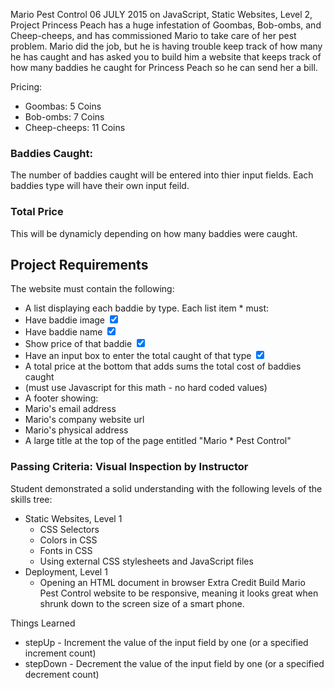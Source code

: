 Mario Pest Control
06 JULY 2015 on JavaScript, Static Websites, Level 2, Project
Princess Peach has a huge infestation of Goombas, Bob-ombs, and Cheep-cheeps, and has commissioned Mario to take care of her pest problem. Mario did the job, but he is having trouble keep track of how many he has caught and has asked you to build him a website that keeps track of how many baddies he caught for Princess Peach so he can send her a bill.

Pricing:

* Goombas: 5 Coins
* Bob-ombs: 7 Coins
* Cheep-cheeps: 11 Coins
### Baddies Caught:

The number of baddies caught will be entered into thier input fields. Each baddies type will have their own input feild.

### Total Price

This will be dynamicly depending on how many baddies were caught.

## Project Requirements
The website must contain the following:

* A list displaying each baddie by type. Each list item * must:
* Have baddie image <input type="checkbox" checked>
* Have baddie name <input type="checkbox" checked>
* Show price of that baddie <input type="checkbox" checked>
* Have an input box to enter the total caught of that type <input type="checkbox" checked>
* A total price at the bottom that adds sums the total cost of baddies caught
* (must use Javascript for this math - no hard coded values)
* A footer showing:
* Mario's email address
* Mario's company website url
* Mario's physical address
* A large title at the top of the page entitled "Mario * Pest Control"


### Passing Criteria: Visual Inspection by Instructor
Student demonstrated a solid understanding with the following levels of the skills tree:

* Static Websites, Level 1
  * CSS Selectors
  * Colors in CSS
  * Fonts in CSS
  * Using external CSS stylesheets and JavaScript files
* Deployment, Level 1
  * Opening an HTML document in browser
Extra Credit
Build Mario Pest Control website to be responsive, meaning it looks great when shrunk down to the screen size of a smart phone.



Things Learned

- stepUp - Increment the value of the input field by one (or a specified increment count)
- stepDown - Decrement the value of the input field by one (or a specified decrement count)